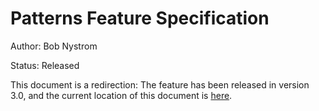 # Patterns Feature Specification

Author: Bob Nystrom

Status: Released

This document is a redirection: The feature has been released in
version 3.0, and the current location of this document is [here][].

[here]: https://github.com/dart-lang/language/blob/main/accepted/3.0/patterns/feature-specification.md
